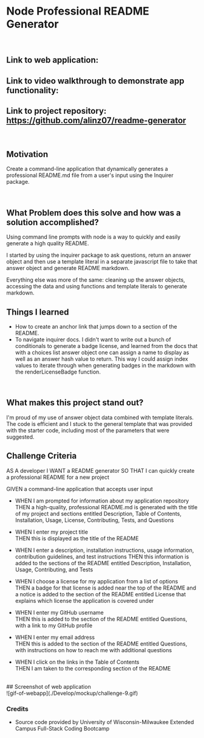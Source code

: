 # Node Professional README Generator
<br/>

## **Link** to web application:

## **Link** to video walkthrough to demonstrate app functionality: 
## **Link** to project repository: https://github.com/alinz07/readme-generator
<br/>

## **Motivation**
Create a command-line application that dynamically generates a professional README.md file from a user's input using the Inquirer package.

<br/>

## **What Problem does this solve and how was a solution accomplished?**
Using command line prompts with node is a way to quickly and easily generate a high quality README.

I started by using the inquirer package to ask questions, return an answer object and then use a template literal in a separate javascript file to take that answer object and generate README markdown.

Everything else was more of the same: cleaning up the answer objects, accessing the data and using functions and template literals to generate markdown.
<br/>

## **Things I learned**
* How to create an anchor link that jumps down to a section of the README.
* To navigate inquirer docs. I didn't want to write out a bunch of conditionals to generate a badge license, and learned from the docs that with a choices list answer object one can assign a name to display as well as an answer hash value to return. This way I could assign index values to iterate through when generating badges in the markdown with the renderLicenseBadge function.
<br/>

## **What makes this project stand out?**

I'm proud of my use of answer object data combined with template literals. The code is efficient and I stuck to the general template that was provided with the starter code, including most of the parameters that were suggested.
<br/>
## **Challenge Criteria**
AS A developer
I WANT a README generator
SO THAT I can quickly create a professional README for a new project

GIVEN a command-line application that accepts user input<br/>

* WHEN I am prompted for information about my application repository<br/>
THEN a high-quality, professional README.md is generated with the title of my project and sections entitled Description, Table of Contents, Installation, Usage, License, Contributing, Tests, and Questions

* WHEN I enter my project title <br/>
THEN this is displayed as the title of the README

* WHEN I enter a description, installation instructions, usage information, contribution guidelines, and test instructions
THEN this information is added to the sections of the README entitled Description, Installation, Usage, Contributing, and Tests

* WHEN I choose a license for my application from a list of options<br/>
THEN a badge for that license is added near the top of the README and a notice is added to the section of the README entitled License that explains which license the application is covered under

* WHEN I enter my GitHub username<br/>
THEN this is added to the section of the README entitled Questions, with a link to my GitHub profile

* WHEN I enter my email address<br/>
THEN this is added to the section of the README entitled Questions, with instructions on how to reach me with additional questions

* WHEN I click on the links in the Table of Contents<br/>
THEN I am taken to the corresponding section of the README

<br/>
## Screenshot of web application<br/>
![gif-of-webapp](./Develop/mockup/challenge-9.gif)
<br/>

### **Credits**
* Source code provided by University of Wisconsin-Milwaukee Extended Campus Full-Stack Coding Bootcamp
